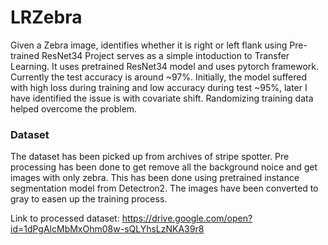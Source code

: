 # LRZebra
Given a Zebra image, identifies whether it is right or left flank using Pre-trained ResNet34
Project serves as a simple intoduction to Transfer Learning. It uses pretrained ResNet34 model and uses pytorch framework.
Currently the test accuracy is around ~97%. 
Initially, the model suffered with high loss during training and low accuracy during test ~95%, later I have identified the issue is with covariate shift. Randomizing training data helped overcome the problem.

### Dataset
The dataset has been picked up from archives of stripe spotter. Pre processing has been done to get remove all the background noice and get images with only zebra. This has been done using pretrained instance segmentation model from Detectron2. The images have been converted to gray to easen up the training process.

Link to processed dataset: https://drive.google.com/open?id=1dPgAlcMbMxOhm08w-sQLYhsLzNKA39r8 
